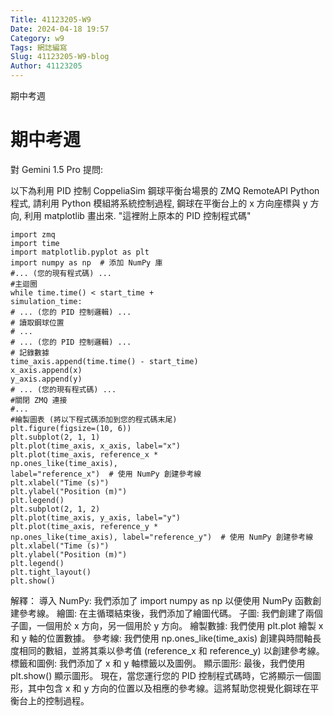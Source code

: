 ```yaml
---
Title: 41123205-W9
Date: 2024-04-18 19:57
Category: w9
Tags: 網誌編寫
Slug: 41123205-W9-blog
Author: 41123205
---
```


期中考週

<!-- PELICAN_END_SUMMARY -->

# 期中考週
對 Gemini 1.5 Pro 提問:

以下為利用 PID 控制 CoppeliaSim 鋼球平衡台場景的 ZMQ RemoteAPI Python 程式, 請利用 Python 模組將系統控制過程, 鋼球在平衡台上的 x 方向座標與 y 方向, 利用 matplotlib 畫出來. "這裡附上原本的 PID 控制程式碼" 

    import zmq
    import time
    import matplotlib.pyplot as plt
    import numpy as np  # 添加 NumPy 庫
    #... (您的現有程式碼) ...
    #主迴圈
    while time.time() < start_time + 
    simulation_time:
    # ... (您的 PID 控制邏輯) ...
    # 讀取鋼球位置
    # ... 
    # ... (您的 PID 控制邏輯) ...
    # 記錄數據
    time_axis.append(time.time() - start_time)
    x_axis.append(x)
    y_axis.append(y)
    # ... (您的現有程式碼) ...
    #關閉 ZMQ 連接
    #...
    #繪製圖表 (將以下程式碼添加到您的程式碼末尾)
    plt.figure(figsize=(10, 6))
    plt.subplot(2, 1, 1)
    plt.plot(time_axis, x_axis, label="x")
    plt.plot(time_axis, reference_x * 
    np.ones_like(time_axis), 
    label="reference_x")  # 使用 NumPy 創建參考線
    plt.xlabel("Time (s)")
    plt.ylabel("Position (m)")
    plt.legend()
    plt.subplot(2, 1, 2)
    plt.plot(time_axis, y_axis, label="y")
    plt.plot(time_axis, reference_y * 
    np.ones_like(time_axis), label="reference_y")  # 使用 NumPy 創建參考線
    plt.xlabel("Time (s)")
    plt.ylabel("Position (m)")
    plt.legend()
    plt.tight_layout()
    plt.show()
解釋：
導入 NumPy: 我們添加了 import numpy as np 以便使用 NumPy 函數創建參考線。
繪圖: 在主循環結束後，我們添加了繪圖代碼。
子圖: 我們創建了兩個子圖，一個用於 x 方向，另一個用於 y 方向。
繪製數據: 我們使用 plt.plot 繪製 x 和 y 軸的位置數據。
參考線: 我們使用 np.ones_like(time_axis) 創建與時間軸長度相同的數組，並將其乘以參考值 (reference_x 和 reference_y) 以創建參考線。
標籤和圖例: 我們添加了 x 和 y 軸標籤以及圖例。
顯示圖形: 最後，我們使用 plt.show() 顯示圖形。
現在，當您運行您的 PID 控制程式碼時，它將顯示一個圖形，其中包含 x 和 y 方向的位置以及相應的參考線。這將幫助您視覺化鋼球在平衡台上的控制過程。